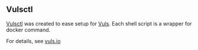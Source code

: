 ## Vulsctl

[Vulsctl](https://github.com/vulsio/vulsctl) was created to ease setup for [Vuls](https://github.com/future-architect/vuls). Each shell script is a wrapper for docker command.


For details, see [vuls.io](https://vuls.io/docs/en/install-with-vulsctl.html)
